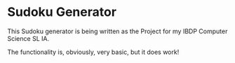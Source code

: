 # Sudoku Generator
This Sudoku generator is being written as the Project for my IBDP Computer Science SL IA.

The functionality is, obviously, very basic, but it does work!
